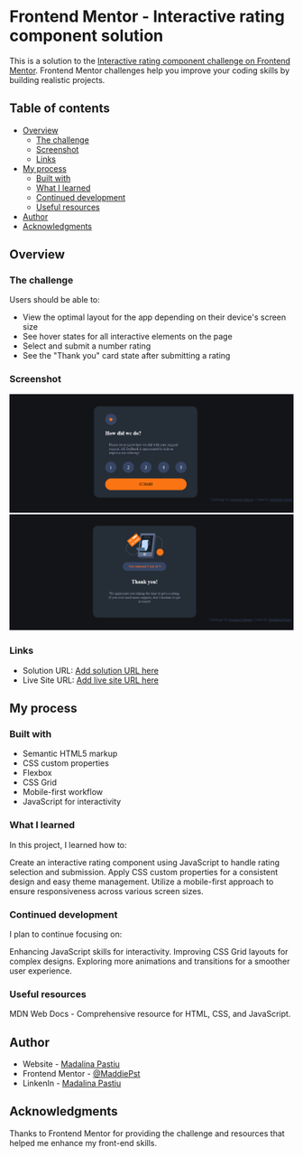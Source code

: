 # Frontend Mentor - Interactive rating component solution

This is a solution to the [Interactive rating component challenge on Frontend Mentor](https://www.frontendmentor.io/challenges/interactive-rating-component-koxpeBUmI). Frontend Mentor challenges help you improve your coding skills by building realistic projects.

## Table of contents

- [Overview](#overview)
  - [The challenge](#the-challenge)
  - [Screenshot](#screenshot)
  - [Links](#links)
- [My process](#my-process)
  - [Built with](#built-with)
  - [What I learned](#what-i-learned)
  - [Continued development](#continued-development)
  - [Useful resources](#useful-resources)
- [Author](#author)
- [Acknowledgments](#acknowledgments)

## Overview

### The challenge

Users should be able to:

- View the optimal layout for the app depending on their device's screen size
- See hover states for all interactive elements on the page
- Select and submit a number rating
- See the "Thank you" card state after submitting a rating

### Screenshot

![./rating container screenshot](https://github.com/MaddiePst/Interactive-Rating-Component.github.io/blob/main/Rating%20Container.png)
![./thanktou container screenShoy](https://github.com/MaddiePst/Interactive-Rating-Component.github.io/blob/main/Thank%20you%20Container.png)

### Links

- Solution URL: [Add solution URL here](https://www.frontendmentor.io/challenges/interactive-rating-component-koxpeBUmI)
- Live Site URL: [Add live site URL here](https://maddiepst.github.io/Interactive-Rating-Component.github.io/)

## My process

### Built with

- Semantic HTML5 markup
- CSS custom properties
- Flexbox
- CSS Grid
- Mobile-first workflow
- JavaScript for interactivity

### What I learned

In this project, I learned how to:

Create an interactive rating component using JavaScript to handle rating selection and submission.
Apply CSS custom properties for a consistent design and easy theme management.
Utilize a mobile-first approach to ensure responsiveness across various screen sizes.

### Continued development

I plan to continue focusing on:

Enhancing JavaScript skills for interactivity.
Improving CSS Grid layouts for complex designs.
Exploring more animations and transitions for a smoother user experience.

### Useful resources

MDN Web Docs - Comprehensive resource for HTML, CSS, and JavaScript.

## Author

- Website - [Madalina Pastiu](https://maddiepst.github.io/)
- Frontend Mentor - [@MaddiePst](https://www.frontendmentor.io/profile/MaddiePst)
- LinkenIn - [Madalina Pastiu](https://www.linkedin.com/in/madalina-pastiu-52a01396/)

## Acknowledgments

Thanks to Frontend Mentor for providing the challenge and resources that helped me enhance my front-end skills.
